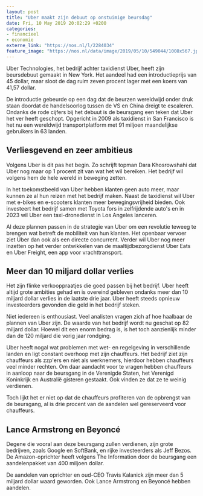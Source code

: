 ```yaml
---
layout: post
title: "Uber maakt zijn debuut op onstuimige beursdag"
date: Fri, 10 May 2019 20:02:29 +0200
categories: 
- financieel 
- economie 
externe_link: "https://nos.nl/l/2284034"
feature_image: "https://nos.nl/data/image/2019/05/10/549044/1008x567.jpg"
---
```


<p>Uber Technologies, het bedrijf achter taxidienst Uber, heeft zijn beursdebuut gemaakt in New York. Het aandeel had een introductieprijs van 45 dollar, maar sloot de dag ruim zeven procent lager met een koers van 41,57 dollar.</p>
<p>De introductie gebeurde op een dag dat de beurzen wereldwijd onder druk staan doordat de handelsoorlog tussen de VS en China dreigt te escaleren. Ondanks de rode cijfers bij het debuut is de beursgang een teken dat Uber het ver heeft geschopt. Opgericht in 2009 als taxidienst in San Francisco is het nu een wereldwijd transportplatform met 91 miljoen maandelijkse gebruikers in 63 landen.</p>
<h2>Verliesgevend en zeer ambitieus</h2>
<p>Volgens Uber is dit pas het begin. Zo schrijft topman Dara Khosrowshahi dat Uber nog maar op 1 procent zit van wat het wil bereiken. Het bedrijf wil volgens hem de hele wereld in beweging zetten.</p>
<p>In het toekomstbeeld van Uber hebben klanten geen auto meer, maar kunnen ze al hun reizen met het bedrijf maken. Naast de taxidienst wil Uber met e-bikes en e-scooters klanten meer bewegingsvrijheid bieden. Ook investeert het bedrijf samen met Toyota fors in zelfrijdende auto's en in 2023 wil Uber een taxi-dronedienst in Los Angeles lanceren.</p>
<p>Al deze plannen passen in de strategie van Uber om een revolutie teweeg te brengen wat betreft de mobiliteit van hun klanten. Het openbaar vervoer ziet Uber dan ook als een directe concurrent. Verder wil Uber nog meer inzetten op het verder ontwikkelen van de maaltijdbezorgdienst Uber Eats en Uber Freight, een app voor vrachttransport.</p>
<h2>Meer dan 10 miljard dollar verlies</h2>
<p>Het zijn flinke verkooppraatjes die goed passen bij het bedrijf. Uber heeft altijd grote ambities gehad en is overeind gebleven ondanks meer dan 10 miljard dollar verlies in de laatste drie jaar. Uber heeft steeds opnieuw investeerders gevonden die geld in het bedrijf steken.</p>
<p>Niet iedereen is enthousiast. Veel analisten vragen zich af hoe haalbaar de plannen van Uber zijn. De waarde van het bedrijf wordt nu geschat op 82 miljard dollar. Hoewel dit een enorm bedrag is, is het toch aanzienlijk minder dan de 120 miljard die vorig jaar rondging.</p>
<p>Uber heeft nogal wat problemen met wet- en regelgeving in verschillende landen en ligt constant overhoop met zijn chauffeurs. Het bedrijf ziet zijn chauffeurs als zzp'ers en niet als werknemers, hierdoor hebben chauffeurs veel minder rechten. Om daar aandacht voor te vragen hebben chauffeurs in aanloop naar de beursgang in de Verenigde Staten, het Verenigd Koninkrijk en Australië gisteren gestaakt. Ook vinden ze dat ze te weinig verdienen.</p>
<p>Toch lijkt het er niet op dat de chauffeurs profiteren van de opbrengst van de beursgang, al is drie procent van de aandelen wel gereserveerd voor chauffeurs.</p>
<h2>Lance Armstrong en Beyoncé</h2>
<p>Degene die vooral aan deze beursgang zullen verdienen, zijn grote bedrijven, zoals Google en SoftBank, en rijke investeerders als Jeff Bezos. De Amazon-oprichter heeft volgens The Information door de beursgang een aandelenpakket van 400 miljoen dollar.</p>
<p>De aandelen van oprichter en oud-CEO Travis Kalanick zijn meer dan 5 miljard dollar waard geworden. Ook Lance Armstrong en Beyoncé hebben aandelen.</p>
